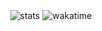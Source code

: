 <div align="center">
    <img alt="stats" src="https://github-readme-stats.vercel.app/api?username=NotHydra&count_private=true&show_icons=true&theme=merko">
    <img alt="wakatime" src="https://github-readme-stats.vercel.app/api/wakatime?username=NotHydra&langs_count=5&layout=default&theme=merko"/>
</div>